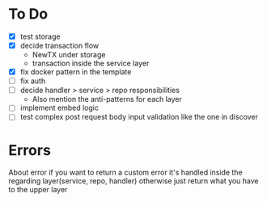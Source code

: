 # To Do

- [x] test storage
- [x] decide transaction flow
    * NewTX under storage
    * transaction inside the service layer
- [x] fix docker pattern in the template
- [ ] fix auth 
- [ ] decide handler > service > repo responsibilities
    * Also mention the anti-patterns for each layer
- [ ] implement embed logic
- [ ] test complex post request body input validation like the one in discover

# Errors

About error if you want to return a custom error it's handled inside the regarding layer(service, repo, handler) otherwise just return what you have to the upper layer